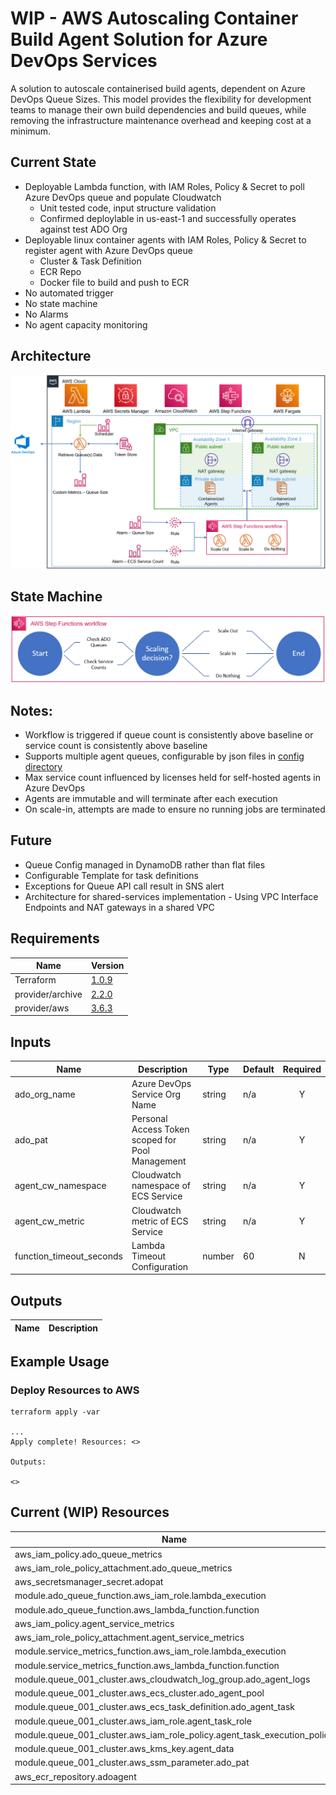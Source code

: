 # WIP - AWS Autoscaling Container Build Agent Solution for Azure DevOps Services

A solution to autoscale containerised build agents, dependent on Azure DevOps Queue Sizes.  This model provides the flexibility for development teams to manage their own build dependencies and build queues, while removing the infrastructure maintenance overhead and keeping cost at a minimum.

## Current State
- Deployable Lambda function, with IAM Roles, Policy & Secret to poll Azure DevOps queue and populate Cloudwatch
    - Unit tested code, input structure validation
    - Confirmed deploylable in us-east-1 and successfully operates against test ADO Org
- Deployable linux container agents with IAM Roles, Policy & Secret to register agent with Azure DevOps queue
    - Cluster & Task Definition
    - ECR Repo
    - Docker file to build and push to ECR
- No automated trigger
- No state machine
- No Alarms
- No agent capacity monitoring

## Architecture
![Architecture Diagram](architecture01.png)


## State Machine
![Code and Visual Workflow Diagram](statemachine.png)


## Notes:
- Workflow is triggered if queue count is consistently above baseline or service count is consistently above baseline
- Supports multiple agent queues, configurable by json files in [config directory](src/ado_queue_function/config/)
- Max service count influenced by licenses held for self-hosted agents in Azure DevOps <insert links to dock>
- Agents are immutable and will terminate after each execution
- On scale-in, attempts are made to ensure no running jobs are terminated

## Future
- Queue Config managed in DynamoDB rather than flat files
- Configurable Template for task definitions
- Exceptions for Queue API call result in SNS alert
- Architecture for shared-services implementation - Using VPC Interface Endpoints and NAT gateways in a shared VPC

## Requirements

| Name | Version |
|------|---------|
| Terraform | [1.0.9]() |
| provider/archive | [2.2.0](https://registry.terraform.io/providers/hashicorp/archive) |
| provider/aws | [3.6.3](https://registry.terraform.io/providers/hashicorp/aws) |

## Inputs

| Name | Description | Type | Default | Required |
|------|-------------|------|---------|:--------:|
| ado_org_name | Azure DevOps Service Org Name | string | n/a | Y |
| ado_pat | Personal Access Token scoped for Pool Management | string | n/a | Y |
| agent_cw_namespace | Cloudwatch namespace of ECS Service | string | n/a | Y |
| agent_cw_metric | Cloudwatch metric of ECS Service | string | n/a | Y |
| function_timeout_seconds | Lambda Timeout Configuration | number | 60 | N |


## Outputs

| Name | Description |
|------|-------------|


## Example Usage
### Deploy Resources to AWS
```
terraform apply -var 

...
Apply complete! Resources: <>

Outputs:

<>
```


## Current (WIP) Resources

| Name | Type |
|------|------|
| aws_iam_policy.ado_queue_metrics | [aws_iam_policy](https://registry.terraform.io/providers/hashicorp/aws/latest/docs/resources/iam_policy) |
| aws_iam_role_policy_attachment.ado_queue_metrics | [aws_iam_role_policy_attachment](https://registry.terraform.io/providers/hashicorp/aws/latest/docs/resources/iam_role_policy_attachment) |
| aws_secretsmanager_secret.adopat | [aws_secretsmanager_secret](https://registry.terraform.io/providers/hashicorp/aws/latest/docs/resources/secretsmanager_secret) |
| module.ado_queue_function.aws_iam_role.lambda_execution | [aws_iam_role](https://registry.terraform.io/providers/hashicorp/aws/latest/docs/resources/iam_role) |
| module.ado_queue_function.aws_lambda_function.function | [aws_lambda_function](https://registry.terraform.io/providers/hashicorp/aws/latest/docs/resources/lambda_function) |
| aws_iam_policy.agent_service_metrics | [aws_iam_policy](https://registry.terraform.io/providers/hashicorp/aws/latest/docs/resources/iam_policy) |
| aws_iam_role_policy_attachment.agent_service_metrics | [aws_iam_role_policy_attachment](https://registry.terraform.io/providers/hashicorp/aws/latest/docs/resources/iam_role_policy_attachment) |
| module.service_metrics_function.aws_iam_role.lambda_execution | [aws_iam_role](https://registry.terraform.io/providers/hashicorp/aws/latest/docs/resources/iam_role) |
| module.service_metrics_function.aws_lambda_function.function | [aws_lambda_function](https://registry.terraform.io/providers/hashicorp/aws/latest/docs/resources/lambda_function) |
| module.queue_001_cluster.aws_cloudwatch_log_group.ado_agent_logs | [aws_cloudwatch_log_group](https://registry.terraform.io/providers/hashicorp/aws/latest/docs/resources/cloudwatch_log_group)  |
| module.queue_001_cluster.aws_ecs_cluster.ado_agent_pool | [aws_ecs_cluster](https://registry.terraform.io/providers/hashicorp/aws/latest/docs/resources/ecs_cluster) |
| module.queue_001_cluster.aws_ecs_task_definition.ado_agent_task | [aws_ecs_task_definition](https://registry.terraform.io/providers/hashicorp/aws/latest/docs/resources/ecs_task_definition) |
| module.queue_001_cluster.aws_iam_role.agent_task_role |  [aws_iam_role](https://registry.terraform.io/providers/hashicorp/aws/latest/docs/resources/iam_role) |
| module.queue_001_cluster.aws_iam_role_policy.agent_task_execution_policy | [aws_iam_role_policy](https://registry.terraform.io/providers/hashicorp/aws/latest/docs/resources/iam_role_policy) |
| module.queue_001_cluster.aws_kms_key.agent_data | [aws_kms_key](https://registry.terraform.io/providers/hashicorp/aws/latest/docs/resources/kms_key) |
| module.queue_001_cluster.aws_ssm_parameter.ado_pat | [aws_ssm_parameter](https://registry.terraform.io/providers/hashicorp/aws/latest/docs/resources/ssm_parameter) |
| aws_ecr_repository.adoagent | [aws_ecr_repository](https://registry.terraform.io/providers/hashicorp/aws/latest/docs/resources/ecr_repository) |